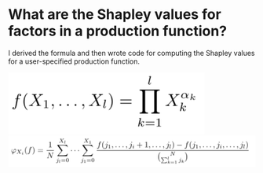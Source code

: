 # What are the Shapley values for factors in a production function?
I derived the formula and then wrote code for computing the Shapley values for a user-specified production function.

<img src="images/generalized_production_func.png" alt="Production Function" width="400"/>

<img src="images/shapley_production_formula.png" alt="Production Function" width="600"/>




